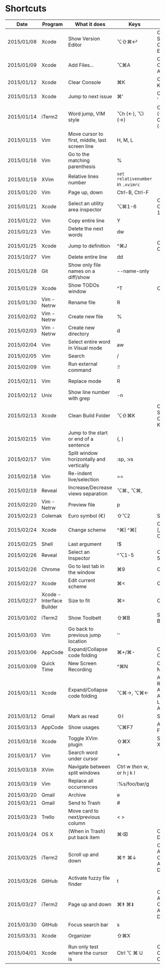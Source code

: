 # Shortcuts

Date | Program | What it does | Keys | Keys | Notes
---|---|---|---|---|---
2015/01/08 | Xcode | Show Version Editor | ⌥⇧⌘↩ | Option Shift Command Enter |
2015/01/09 | Xcode | Add Files... | ⌥⌘A | Option Command A |
2015/01/12 | Xcode | Clear Console | ⌘K | Command K |
2015/01/13 | Xcode | Jump to next issue | ⌘'| Command ' |
2015/01/14 | iTerm2 | Word jump, VIM style | ⌥h (←), ⌥l (→) | Option H (←), Option L (→) | https://coderwall.com/p/h6yfda/use-and-to-jump-forwards-backwards-words-in-iterm-2-on-os-x
2015/01/15 | Vim | Move cursor to first, middle, last screen line | H, M, L | |
2015/01/16 | Vim | Go to the matching parenthesis | % | |
2015/01/19 | XVim | Relative lines number | `set relativenumber` in `.xvimrc` | | Port of [this](http://jeffkreeftmeijer.com/2012/relative-line-numbers-in-vim-for-super-fast-movement/) vim plugin
2015/01/20 | Vim | Page up, down | Ctrl-B, Ctrl-F | | |
2015/01/21 | Xcode | Select an utility area inspector | ⌥⌘1-6 | Option Command 1 to 6 |
2015/01/22 | Vim | Copy entire line | Y | |
2015/01/23 | Vim | Delete the next <number> words | d<number>w | | This is actually a deeper combo: command number motion, which repeats command number times in the motiond direction (_I think_)
2015/01/25 | Xcode | Jump to definition | ^⌘J | Ctrl Comant J | Jump to definition on what's under the cursor
2015/10/27 | Vim | Delete entire line | dd | |
2015/01/28 | Git | Show only file names on a diff/show | --name-only | | Use this `git show HEAD --name-only` to see only the names of the files changed in the last commit
2015/01/29 | Xcode | Show TODOs window | ^T | Ctrl T | Needs the [XToDo plugin](https://github.com/trawor/XToDo) to be installed
2015/01/30 | Vim - Netrw | Rename file | R | | _To be fair it'd always been written on the header, quite silly that I had to google it..._
2015/02/02 | Vim - Netrw | Create new file | % | | _This one wasn't in the header instead ^^_
2015/02/03 | Vim - Netrw | Create new directory | d | | 
2015/02/04 | Vim | Select entire word in Visual mode | aw | |
2015/02/05 | Vim | Search | / | | _Then using n you can go to the next match_ |
2015/02/09 | Vim | Run external command | :! | |
2015/02/11 | Vim | Replace mode | R | | "Replace mode is like Insert mode, but every typed character deletes an existing character." `vimtutor`
2015/02/12 | Unix | Show line number with grep | -n | | _Ok this is an option, but it's kind of a shortcut right?_
2015/02/13 | Xcode | Clean Build Folder | ⌥⇧⌘K | Option Shift Command K | Deletes the infamous DerivedData folder
2015/02/15 | Vim | Jump to the start or end of a sentence | (, ) | |
2015/02/17 | Vim | Split window horizontally and vertically | :sp, :vs | |
2015/02/18 | Vim | Re-indent live/selection | == | |
2015/02/19 | Reveal | Increase/Decrease views separation | ⌥⌘., ⌥⌘, | |
2015/02/20 | Vim - Netrw | Preview file | p | |
2015/02/23 | Colemak | Euro symbol (€) | ⇧⌥2| Shift Alt 2 | |
2015/02/24 | Xcode | Change scheme | ^⌘] ^⌘[ | Ctrl Cmd [, Ctrl Cmd ] |
2015/02/25 | Shell | Last argument | !$ | | `chmod 755 /etc/file; vim !$ # vim /etc/file`
2015/02/26 | Reveal | Select an Inspector | ^⌥1-5 | Ctrl Alt 1-5 |
2015/02/26 | Chrome | Go to last tab in the window | ⌘9 | Cmd 9 | |
2015/02/27 | Xcode | Edit current scheme | ⌘< | Cmd < | |
2015/02/27 | Xcode - Interface Builder | Size to fit | ⌘= | Cmd = | |
2015/03/02 | iTerm2 | Show Toolbelt | ⇧⌘B | Shift Cmd B | |
2015/03/03 | Vim | Go back to previous jump location | '' | | 
2015/03/06 | AppCode | Expand/Collapse code folding | ⌘+/⌘- | Cmd + / Cmd - | _This is for keyboards without NumPad_ |
2015/03/09 | Quick Time | New Screen Recording | ^⌘N | Ctrl Cmd N | |
2015/03/11 | Xcode | Expand/Collapse code folding | ⌥⌘→, ⌥⌘←| Alt Cmd Right Arrow / Alt Cmd Left Arrow | |
2015/03/12 | Gmail | Mark as read | ⇧I | Shift I | |
2015/03/13 | AppCode | Show usages | ⌥⌘F7 | Alt Cmd F7 | |
2015/03/16 | Xcode | Toggle XVim plugin | ⇧⌘X | Shift Cmd X | _Useful sometimes, like when you have to add emojis :smile:_ |
2015/03/17 | Vim | Search word under cursor | * | |
2015/03/18 | XVim | Navigate between split windows | Ctrl w _then_ w, or h j k l | | _Same as VIM, of course :simple_smile:_
2015/03/19 | Vim | Replace all occurrences | :%s/foo/bar/g | | Note how you have to use s, which stands for substitute
2015/03/20 | Gmail | Archive | e | |
2015/03/21 | Gmail | Send to Trash | # | |
2015/03/23 | Trello | Move card to next/previous column | < > | |
2015/03/24 | OS X | (When in Trash) put back item | ⌘⌫ | Cmd Delete | https://twitter.com/jspahrsummers/status/580157469357297664 |
2015/03/25 | iTerm2 | Scroll up and down | ⌘↑ ⌘↓ | Cmd Arrow Up, Cmd Arrow Down | 
2015/03/26 | GitHub | Activate fuzzy file finder | t | | 
2015/03/27 | iTerm2 | Page up and down | ⌘⇞ ⌘⇟ | Cmd Fn Arrow Up, Cmd Fn Arrow Down |
2015/03/30 | GitHub | Focus search bar | s | | _Didn't it use to be `/`?_
2015/03/31 | Xcode | Organizer | ⇧⌘X | | _This is a custom shortcut 😎, I set it myself because Xcode 6 doesn't have one_
2015/04/01 | Xcode | Run only test where the cursor is | Ctrl ⌥ ⌘ U | Ctrl Option Cmd U |
